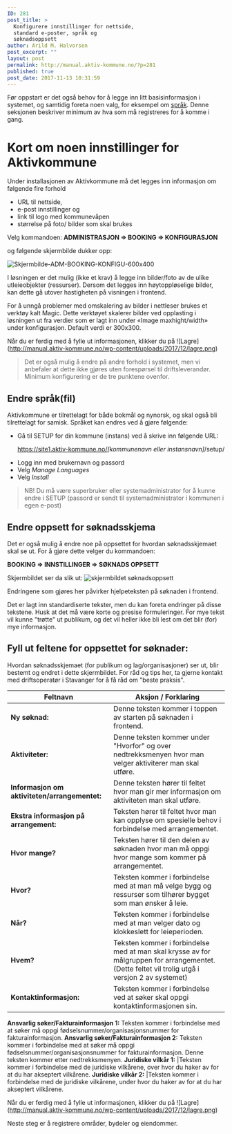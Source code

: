 ```yaml
---
ID: 281
post_title: >
  Konfigurere innstillinger for nettside,
  standard e-poster, språk og
  søknadsoppsett
author: Arild M. Halvorsen
post_excerpt: ""
layout: post
permalink: http://manual.aktiv-kommune.no/?p=281
published: true
post_date: 2017-11-13 10:31:59
---
```

Før oppstart er det også behov for å legge inn litt basisinformasjon i systemet, og samtidig foreta noen valg, for eksempel om [språk](https://manual.aktiv-kommune.no/?p=340). Denne seksjonen beskriver minimum av hva som må registreres for å komme i gang.

# Kort om noen innstillinger for Aktivkommune

Under installasjonen av Aktivkommune må det legges inn informasjon om følgende fire forhold
* URL til nettside, 
* e-post innstillinger og 
* link til logo med kommunevåpen 
* størrelse på foto/ bilder som skal brukes

Velg kommandoen: 
<strong>ADMINISTRASJON =&gt; BOOKING =&gt; KONFIGURASJON</strong>

og følgende skjermbilde dukker opp:

![Skjermbilde-ADM-BOOKING-KONFIGU-600x400](http://manual.aktiv-kommune.no/wp-content/uploads/2018/05/Skjermbilde-ADM-BOOKING-KONFIGU.png)

I løsningen er det mulig (ikke et krav) å legge inn bilder/foto av de ulike utleieobjekter (ressurser). Dersom det legges inn høytoppløselige bilder, kan dette gå utover hastigheten på visningen i frontend. 

For å unngå problemer med omskalering av bilder i nettleser brukes et verktøy kalt Magic. Dette verktøyet skalerer bilder ved opplasting i løsningen ut fra verdier som er lagt inn under «Image maxhight/width» under konfigurasjon. Default verdi er 300x300.

Når du er ferdig med å fylle ut informasjonen, klikker du på
![Lagre] (http://manual.aktiv-kommune.no/wp-content/uploads/2017/12/lagre.png)

>Det er også mulig å endre på andre forhold i systemet, men vi anbefaler at dette ikke gjøres uten forespørsel til driftsleverandør. Minimum konfigurering er de tre punktene ovenfor.


## Endre språk(fil)

Aktivkommune er tilrettelagt for både bokmål og nynorsk, og skal også bli tilrettelagt for samisk. Språket kan endres ved å gjøre følgende:
<div class="entry-content">
<div class="pf-content">
<ul>
 	<li>Gå til SETUP for din kommune (instans) ved å skrive inn følgende URL: 

https://site1.aktiv-kommune.no/<em>[kommunenavn eller instansnavn]</em>/setup/</li>
 	<li>Logg inn med brukernavn og passord </li>
 	<li>Velg <em>Manage Languages</em></li>
 	<li>Velg <em>Install</em></li>


</ul>

>NB! Du må være superbruker eller systemadministrator for å kunne endre i SETUP (passord er sendt til systemadministrator i kommunen i egen e-post) </li>

</div>
</div>

## Endre oppsett for søknadsskjema

Det er også mulig å endre noe på oppsettet for hvordan søknadsskjemaet skal se ut. For å gjøre dette velger du kommandoen:

<strong>BOOKING =&gt; INNSTILLINGER =&gt; SØKNADS OPPSETT</strong>

Skjermbildet ser da slik ut:
![skjermbildet søknadsoppsett](http://manual.aktiv-kommune.no/wp-content/uploads/2018/02/soknadsoppsett.png)

Endringene som gjøres her påvirker hjelpeteksten på søknaden i frontend.

Det er lagt inn standardiserte tekster, men du kan foreta endringer på disse tekstene. Husk at det må være korte og presise formuleringer. For mye tekst vil kunne "trøtte" ut publikum, og det vil heller ikke bli lest om det blir (for) mye informasjon.

## Fyll ut feltene for oppsettet for søknader:

Hvordan søknadsskjemaet (for publikum og lag/organisasjoner) ser ut, blir bestemt og endret i dette skjermbildet. For råd og tips her, ta gjerne kontakt med driftsoperatør i Stavanger for å få råd om "beste praksis".


Feltnavn |      Aksjon / Forklaring
---------------------|----------------------------
**Ny søknad:**|Denne teksten kommer i toppen av starten på søknaden i frontend.
**Aktiviteter:** |Denne teksten kommer under "Hvorfor" og over nedtrekksmenyen hvor man velger aktiviterer man skal utføre.
**Informasjon om aktiviteten/arrangementet:** |Denne teksten hører til feltet hvor man gir mer informasjon om aktiviteten man skal utføre.
**Ekstra informasjon på arrangement:** |Teksten hører til feltet hvor man kan opplyse om spesielle behov i forbindelse med arrangementet.
**Hvor mange?** |Teksten hører til den delen av søknaden hvor man må oppgi hvor mange som kommer på arrangementet.
**Hvor?** |Teksten kommer i forbindelse med at man må velge bygg og ressurser som tilhører bygget som man ønsker å leie.
**Når?** |Teksten kommer i forbindelse med at man velger dato og klokkeslett for leieperioden.
**Hvem?** |Teksten kommer i forbindelse med at man skal krysse av for målgruppen for arrangementet. (Dette feltet vil trolig utgå i versjon 2 av systemet)
**Kontaktinformasjon:** |Teksten kommer i forbindelse ved at søker skal oppgi kontaktinformasjonen sin.
**Ansvarlig søker/Fakturainformasjon 1:** Teksten kommer i forbindelse med at søker må oppgi fødselsnummer/organisasjonsnummer for fakturainformasjon.
**Ansvarlig søker/Fakturainformasjon 2:** Teksten kommer i forbindelse med at søker må oppgi fødselsnummer/organisasjonsnummer for fakturainformasjon. Denne teksten kommer etter nedtrekksmenyen.
**Juridiske vilkår 1:** |Teksten kommer i forbindelse med de juridiske vilkårene, over hvor du haker av for at du har akseptert vilkårene.
**Juridiske vilkår 2:** |Teksten kommer i forbindelse med de juridiske vilkårene, under hvor du haker av for at du har akseptert vilkårene.

Når du er ferdig med å fylle ut informasjonen, klikker du på
![Lagre] (http://manual.aktiv-kommune.no/wp-content/uploads/2017/12/lagre.png)

Neste steg er å registrere områder, bydeler og eiendommer.